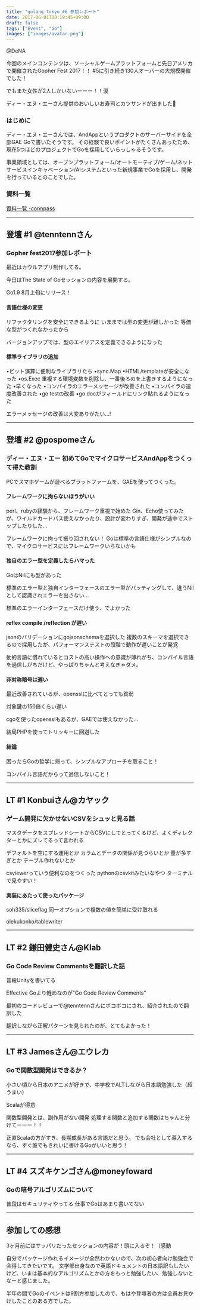 ```yaml
---
title: "golang.tokyo #6 参加レポート"
date: 2017-06-01T00:19:45+09:00
draft: false
tags: ["Event", "Go"]
images: ["images/avatar.png"]
---
```

@DeNA

今回のメインコンテンツは、ソーシャルゲームプラットフォームと先日アメリカで開催されたGopher Fest 2017！！
#5に引き続き130人オーバーの大規模開催でした！

でもまた女性が2人しかいないーーー！！涙

ディー・エヌ・エーさん提供のおいしいお寿司とカツサンドが出ました🍣

### はじめに
ディー・エヌ・エーさんでは、AndAppというプロダクトのサーバーサイドを全部GAE Goで書いたそうです。
その経験で良いポイントがたくさんあったため、現在5つほどのプロジェクトでGoを採用していらっしゃるそうです。

事業領域としては、オープンプラットフォーム/オートモーティブ/ゲーム/ネットサービスインキャベーション/AIシステムといった新規事業でGoを採用し、開発を行っているとのことでした。

### 資料一覧
[資料一覧 -connpass](https://golangtokyo.connpass.com/event/57168/presentation/)

***

## 登壇 #1 @tenntennさん
### Gopher fest2017参加レポート

最近はカウルアプリ制作してる。

今日はThe State of Goセッションの内容を展開する。

Go1.9 8月上旬にリリース！

#### 言語仕様の変更
リファクタリングを安全にできるように
いままでは型の変更が難しかった
等価な型がつくれなかったから

バージョンアップでは、型のエイリアスを定義できるようになった

#### 標準ライブラリの追加
•ビット演算に便利なライブラリたち
•sync.Map
•HTML/templateが安全になった
•os.Exec
重複する環境変数を削除し、一番後ろのを上書きするようになった
•早くなった
•コンパイラのエラーメッセージが改善された
•コンパイラの速度改善された
•go testの改善
•go docがフィールドにリンク貼れるようになった

エラーメッセージの改善は大変ありがたい...!

***

## 登壇 #2 @pospomeさん
### ディー・エヌ・エー 初めてGoでマイクロサービスAndAppをつくって得た教訓

PCでスマホゲームが遊べるプラットファームを、GAEを使ってつくった。

#### フレームワークに拘らないほうがいい
perl、rubyの経験から、フレームワーク重視で始めた
Gin、Echo使ってみたが、ワイルドカードパス使えなかったり、設計が変わりすぎ、開発が途中でストップしたりした...

フレームワークに拘って振り回されない！
Goは標準の言語仕様がシンプルなので、マイクロサービスにはフレームワークいらないかも

#### 独自のエラー型を定義したらハマった
GoはNilにも型があった

標準のエラー型と独自インターフェースのエラー型がバッティングして、違うNilとして認識されエラーを出さない...

標準のエラーインターフェースだけ使う、でよかった

#### reflex compile /reflection が遅い

jsonのバリデーションにgojsonschemaを選択した
複数のスキーマを選択できるので採用したが、パフォーマンステストの段階で動作が遅いことが発覚

動的言語に慣れているとコストの高い操作への意識が薄れがち、コンパイル言語を過信しがちだけど、やっぱりちゃんと考えなきゃダメ。

#### 非対称暗号は遅い
最近改善されているが、opensslに比べてとっても貧弱

対象鍵の150倍くらい遅い

cgoを使ったopensslもあるが、GAEでは使えなかった...

結局PHPを使ってトリッキーに回避した

#### 結論
困ったらGoの哲学に帰って、シンプルなアプローチを取ること！

コンパイル言語だからって過信しないこと！

***

## LT #1 Konbuiさん@カヤック
### ゲーム開発に欠かせないCSVをシュッと見る話

マスタデータをスプレッドシートからCSVにしてとってくるけど、よくディレクターとかにズレてるって言われる

デフォルトを空にする運用とか
カラムとデータの関係が見づらいとか
量が多すぎとか
テーブル作れないとか

csviewerっていう便利なのをつくった
pythonのcsvkitみたいなやつ
ターミナルで見やすい！
 
#### 実装にあたって使ったパッケージ
soh335/sliceflag
同一オプションで複数の値を簡単に受け取れる

olekukonko/tablewriter 

***

## LT #2 鎌田健史さん@Klab
### Go Code Review Commentsを翻訳した話
普段Unityを書いてる

Effective Goより軽めなのが"Go Code Review Comments"

最初のコードレビューで@tenntennさんにボコボコにされ、紹介されたので翻訳した

翻訳しながら正解パターンを見られたのが、とてもよかった！

***

## LT #3 Jamesさん@エウレカ
### Goで関数型開発はできるか？

小さい頃から日本のアニメが好きで、中学校でALTしながら日本語勉強した（超うまい）

Scalaが得意

関数型開発とは、副作用がない開発
処理する関数と追加する関数はちゃんと分けてーーー！！

正直Scalaの方がすき、長期成長がある言語だと思う。
でも会社として導入するなら、すぐ誰でもきれいに書けるGoがいいと思う！

***

## LT #4 スズキケンゴさん@moneyfoward
### Goの暗号アルゴリズムについて
普段はセキュリティやってる
仕事でGoはあまり書いてない

***

## 参加しての感想
3ヶ月前にはサッパリだったセッションの内容が！頭に入るぞ！（感動

自分でパッケージ作れるイメージが全然わかないので、次の初心者向け勉強会で会得してきたいです。
文学部出身なので英語ドキュメントの日本語訳もしたいけど、いまは基本的なアルゴリズムとかの方をもっと勉強したい、勉強しないとなーと感じました。

半年の間でGoのイベントは9割方参加したので、もはや登壇者の方は全員お見かけしたことのある方でした。
